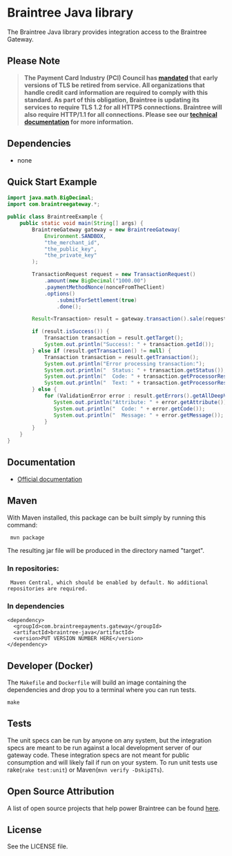 # Braintree Java library

The Braintree Java library provides integration access to the Braintree Gateway.

## Please Note
> **The Payment Card Industry (PCI) Council has [mandated](http://blog.pcisecuritystandards.org/migrating-from-ssl-and-early-tls) that early versions of TLS be retired from service.  All organizations that handle credit card information are required to comply with this standard. As part of this obligation, Braintree is updating its services to require TLS 1.2 for all HTTPS connections. Braintree will also require HTTP/1.1 for all connections. Please see our [technical documentation](https://github.com/paypal/tls-update) for more information.**

## Dependencies

* none

## Quick Start Example

````java
import java.math.BigDecimal;
import com.braintreegateway.*;

public class BraintreeExample {
    public static void main(String[] args) {
        BraintreeGateway gateway = new BraintreeGateway(
            Environment.SANDBOX,
            "the_merchant_id",
            "the_public_key",
            "the_private_key"
        );

        TransactionRequest request = new TransactionRequest()
            .amount(new BigDecimal("1000.00")
            .paymentMethodNonce(nonceFromTheClient)
            .options()
                .submitForSettlement(true)
                .done();

        Result<Transaction> result = gateway.transaction().sale(request);

        if (result.isSuccess()) {
            Transaction transaction = result.getTarget();
            System.out.println("Success!: " + transaction.getId());
        } else if (result.getTransaction() != null) {
            Transaction transaction = result.getTransaction();
            System.out.println("Error processing transaction:");
            System.out.println("  Status: " + transaction.getStatus());
            System.out.println("  Code: " + transaction.getProcessorResponseCode());
            System.out.println("  Text: " + transaction.getProcessorResponseText());
        } else {
            for (ValidationError error : result.getErrors().getAllDeepValidationErrors()) {
               System.out.println("Attribute: " + error.getAttribute());
               System.out.println("  Code: " + error.getCode());
               System.out.println("  Message: " + error.getMessage());
            }
        }
    }
}
````

## Documentation

 * [Official documentation](https://developers.braintreepayments.com/java/sdk/server/overview)

## Maven

  With Maven installed, this package can be built simply by running this command:

     mvn package

  The resulting jar file will be produced in the directory named "target".

### In repositories:

     Maven Central, which should be enabled by default. No additional repositories are required.

### In dependencies

    <dependency>
      <groupId>com.braintreepayments.gateway</groupId>
      <artifactId>braintree-java</artifactId>
      <version>PUT VERSION NUMBER HERE</version>
    </dependency>

## Developer (Docker)

The `Makefile` and `Dockerfile` will build an image containing the dependencies and drop you to a terminal where you can run tests.

```
make
```

## Tests
The unit specs can be run by anyone on any system, but the integration specs are meant to be run against a local development server of our gateway code. These integration specs are not meant for public consumption and will likely fail if run on your system. To run unit tests use rake(`rake test:unit`) or Maven(`mvn verify -DskipITs`).

## Open Source Attribution

A list of open source projects that help power Braintree can be found [here](https://www.braintreepayments.com/developers/open-source).

## License

See the LICENSE file.
